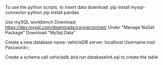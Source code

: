 To use the python scripts, to insert data
download:
pip install mysql-connector-python
pip install pandas 

Use mySQL workbench
Download: https://dev.mysql.com/downloads/connector/net/
Under "Manage NuGet Package" Download "MySql.Data"

Create a new database 
name: vehicleDB
server: localhost
Username:root
Password=;

Create a schema call vehicledb and run databaseInit.sql to create the table
